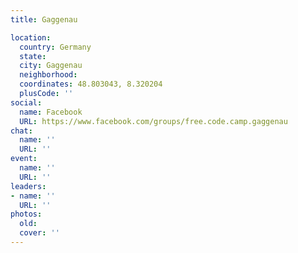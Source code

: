 ```yaml
---
title: Gaggenau

location:
  country: Germany
  state: 
  city: Gaggenau
  neighborhood: 
  coordinates: 48.803043, 8.320204
  plusCode: ''
social:
  name: Facebook
  URL: https://www.facebook.com/groups/free.code.camp.gaggenau
chat:
  name: ''
  URL: ''
event:
  name: ''
  URL: ''
leaders:
- name: ''
  URL: ''
photos:
  old: 
  cover: ''
---
```

